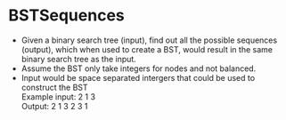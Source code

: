 # BSTSequences
- Given a binary search tree (input), find out all the possible sequences (output), which when used to create a BST, would result in the same binary search tree as the input. 
- Assume the BST only take integers for nodes and not balanced. 
- Input would be space separated intergers that could be used to construct the BST  
Example 
input:
2 1 3  
Output: 
2 1 3 2 3 1
